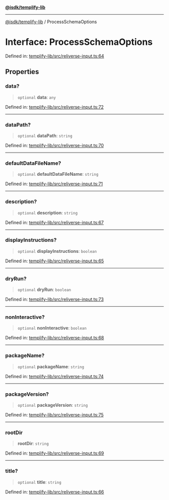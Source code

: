 [**@isdk/templify-lib**](../README.md)

***

[@isdk/templify-lib](../globals.md) / ProcessSchemaOptions

# Interface: ProcessSchemaOptions

Defined in: [templify-lib/src/reliverse-input.ts:64](https://github.com/isdk/templify-lib.js/blob/8536a8d22a86abe93a71a559c282ac2c3f8e537c/src/reliverse-input.ts#L64)

## Properties

### data?

> `optional` **data**: `any`

Defined in: [templify-lib/src/reliverse-input.ts:72](https://github.com/isdk/templify-lib.js/blob/8536a8d22a86abe93a71a559c282ac2c3f8e537c/src/reliverse-input.ts#L72)

***

### dataPath?

> `optional` **dataPath**: `string`

Defined in: [templify-lib/src/reliverse-input.ts:70](https://github.com/isdk/templify-lib.js/blob/8536a8d22a86abe93a71a559c282ac2c3f8e537c/src/reliverse-input.ts#L70)

***

### defaultDataFileName?

> `optional` **defaultDataFileName**: `string`

Defined in: [templify-lib/src/reliverse-input.ts:71](https://github.com/isdk/templify-lib.js/blob/8536a8d22a86abe93a71a559c282ac2c3f8e537c/src/reliverse-input.ts#L71)

***

### description?

> `optional` **description**: `string`

Defined in: [templify-lib/src/reliverse-input.ts:67](https://github.com/isdk/templify-lib.js/blob/8536a8d22a86abe93a71a559c282ac2c3f8e537c/src/reliverse-input.ts#L67)

***

### displayInstructions?

> `optional` **displayInstructions**: `boolean`

Defined in: [templify-lib/src/reliverse-input.ts:65](https://github.com/isdk/templify-lib.js/blob/8536a8d22a86abe93a71a559c282ac2c3f8e537c/src/reliverse-input.ts#L65)

***

### dryRun?

> `optional` **dryRun**: `boolean`

Defined in: [templify-lib/src/reliverse-input.ts:73](https://github.com/isdk/templify-lib.js/blob/8536a8d22a86abe93a71a559c282ac2c3f8e537c/src/reliverse-input.ts#L73)

***

### nonInteractive?

> `optional` **nonInteractive**: `boolean`

Defined in: [templify-lib/src/reliverse-input.ts:68](https://github.com/isdk/templify-lib.js/blob/8536a8d22a86abe93a71a559c282ac2c3f8e537c/src/reliverse-input.ts#L68)

***

### packageName?

> `optional` **packageName**: `string`

Defined in: [templify-lib/src/reliverse-input.ts:74](https://github.com/isdk/templify-lib.js/blob/8536a8d22a86abe93a71a559c282ac2c3f8e537c/src/reliverse-input.ts#L74)

***

### packageVersion?

> `optional` **packageVersion**: `string`

Defined in: [templify-lib/src/reliverse-input.ts:75](https://github.com/isdk/templify-lib.js/blob/8536a8d22a86abe93a71a559c282ac2c3f8e537c/src/reliverse-input.ts#L75)

***

### rootDir

> **rootDir**: `string`

Defined in: [templify-lib/src/reliverse-input.ts:69](https://github.com/isdk/templify-lib.js/blob/8536a8d22a86abe93a71a559c282ac2c3f8e537c/src/reliverse-input.ts#L69)

***

### title?

> `optional` **title**: `string`

Defined in: [templify-lib/src/reliverse-input.ts:66](https://github.com/isdk/templify-lib.js/blob/8536a8d22a86abe93a71a559c282ac2c3f8e537c/src/reliverse-input.ts#L66)
